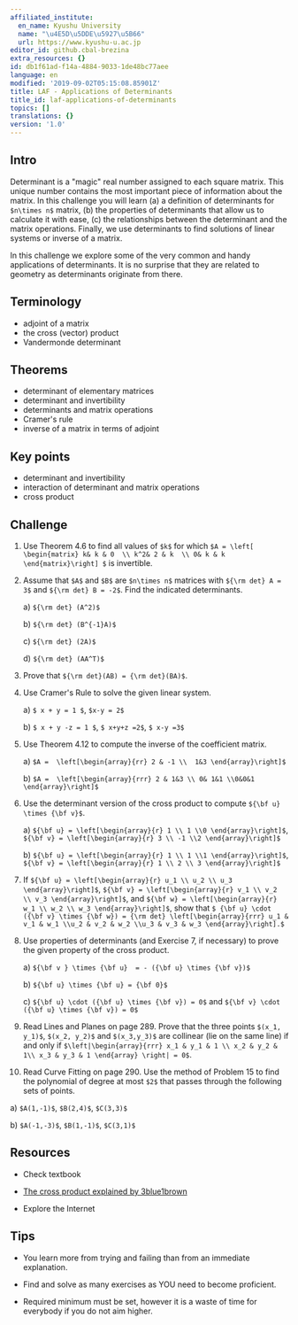 ```yaml
---
affiliated_institute:
  en_name: Kyushu University
  name: "\u4E5D\u5DDE\u5927\u5B66"
  url: https://www.kyushu-u.ac.jp
editor_id: github.cbal-brezina
extra_resources: {}
id: db1f61ad-f14a-4884-9033-1de48bc77aee
language: en
modified: '2019-09-02T05:15:08.85901Z'
title: LAF - Applications of Determinants
title_id: laf-applications-of-determinants
topics: []
translations: {}
version: '1.0'
---
```


## Intro

Determinant is a "magic" real number assigned to each square matrix. This unique number contains the most important piece of information about the matrix. In this challenge you will learn (a) a definition of determinants for `$n\times n$` matrix, (b) the properties of determinants that allow us to calculate it with ease, (c) the relationships between the determinant and the matrix operations. Finally, we use determinants to find solutions of linear systems or inverse of a matrix.

In this challenge we explore some of the very common and handy applications of determinants. It is no surprise that they are related to geometry as determinants originate from there.


## Terminology

- adjoint of a matrix
- the cross (vector) product
- Vandermonde determinant
 

## Theorems


- determinant of elementary matrices
- determinant and invertibility
- determinants and matrix operations
- Cramer's rule
- inverse of a matrix in terms of adjoint





## Key points

- determinant and invertibility 
- interaction of determinant and matrix operations
- cross product



## Challenge

1.  Use Theorem 4.6 to find all values of `$k$` for which `$A = \left[ \begin{matrix} k& k & 0  \\ k^2& 2 & k  \\ 0& k & k \end{matrix}\right] $` is invertible.

2.  Assume that `$A$` and `$B$` are `$n\times n$` matrices with `${\rm det} A = 3$` and `${\rm det} B = -2$`. Find the indicated determinants.

    a) `${\rm det} (A^2)$`

    b) `${\rm det} (B^{-1}A)$`

    c) `${\rm det} (2A)$`

    d) `${\rm det} (AA^T)$`

3. Prove that `${\rm det}(AB) = {\rm det}(BA)$`.

4. Use Cramer's Rule to solve the given linear system.

   a) `$ x + y = 1 $`, `$x-y = 2$`

   b) `$ x + y -z = 1 $`, `$ x+y+z =2$`, `$ x-y =3$`



5. Use Theorem 4.12 to compute the inverse of the coefficient matrix.

   a) `$A =  \left[\begin{array}{rr} 2 & -1 \\  1&3 \end{array}\right]$`

   b) `$A =  \left[\begin{array}{rrr} 2 & 1&3 \\ 0& 1&1 \\0&0&1 \end{array}\right]$`
	      

6.  Use the determinant version of the cross product to compute `${\bf u} \times {\bf v}$`. 

    a) `${\bf u} = \left[\begin{array}{r} 1 \\ 1 \\0 \end{array}\right]$`,  `${\bf v} = \left[\begin{array}{r} 3 \\ -1 \\2 \end{array}\right]$`

    b) `${\bf u} = \left[\begin{array}{r} 1 \\ 1 \\1 \end{array}\right]$`,  `${\bf v} = \left[\begin{array}{r} 1 \\ 2 \\ 3 \end{array}\right]$`

7.  If `${\bf u} = \left[\begin{array}{r} u_1 \\ u_2 \\ u_3 \end{array}\right]$`, `${\bf v} = \left[\begin{array}{r} v_1 \\ v_2 \\ v_3 \end{array}\right]$`, and `${\bf w} = \left[\begin{array}{r} w_1 \\ w_2 \\ w_3 \end{array}\right]$`, show that `$ {\bf u} \cdot ({\bf v} \times {\bf w}) = {\rm det} \left[\begin{array}{rrr} u_1 & v_1 & w_1 \\u_2 & v_2 & w_2 \\u_3 & v_3 & w_3 \end{array}\right].$`

8. Use properties of determinants (and Exercise 7, if necessary) to prove the given property of the cross product.

   a) `${\bf v } \times {\bf u}  = - ({\bf u} \times {\bf v})$`

   b) `${\bf u} \times {\bf u} = {\bf 0}$`

   c) `${\bf u} \cdot ({\bf u} \times {\bf v}) = 0$` and `${\bf v} \cdot ({\bf u} \times {\bf v}) = 0$` 








9. Read Lines and Planes on page 289. Prove that the three points `$(x_1, y_1)$`, `$(x_2, y_2)$` and `$(x_3,y_3)$` are collinear (lie on the same line) if and only if `$\left|\begin{array}{rrr} x_1 & y_1 & 1 \\ x_2 & y_2 & 1\\ x_3 & y_3 & 1 \end{array} \right| = 0$`.


10. Read Curve Fitting on page 290. Use the method of Problem 15 to find the polynomial of degree at most `$2$` that passes through the following sets of points.

   a) `$A(1,-1)$`, `$B(2,4)$`, `$C(3,3)$`

   b) `$A(-1,-3)$`, `$B(1,-1)$`, `$C(3,1)$`







## Resources

- Check textbook

- [The cross product explained by 3blue1brown](https://youtu.be/IjMxFP8AtpA) 

- Explore the Internet

## Tips


- You learn more from trying and failing than from an immediate explanation.

- Find and solve as many exercises as YOU need to become proficient.

- Required minimum must be set, however it is a waste of time for everybody if you do not aim higher.




